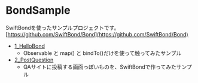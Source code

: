 # BondSample
SwiftBondを使ったサンプルプロジェクトです。
[https://github.com/SwiftBond/Bond](https://github.com/SwiftBond/Bond)

- [1_HelloBond](https://github.com/taktamur/BondSample/tree/master/BondSample/1_HelloBond)
  - Observable と map() と bindTo()だけを使って触ってみたサンプル
- [2_PostQuestion](https://github.com/taktamur/BondSample/tree/master/BondSample/2_PostQuestioVC)
  - QAサイトに投稿する画面っぽいものを、SwiftBondで作ってみたサンプル
